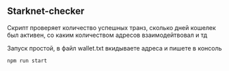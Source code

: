 ## Starknet-checker

Скрипт проверяет количество успешных транз, сколько дней кошелек был активен, со каким количеством адресов взаимодейтвовал и тд

Запуск простой, в файл wallet.txt вкидываете адреса и пишете в консоль
```
npm run start
```
